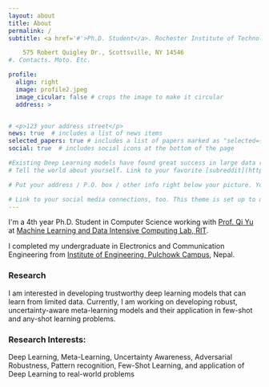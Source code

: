 ```yaml
---
layout: about
title: About
permalink: /
subtitle: <a href='#'>Ph.D. Student</a>. Rochester Institute of Technology, NY <br>

    575 Robert Quigley Dr., Scottsville, NY 14546
#. Contacts. Moto. Etc.

profile:
  align: right
  image: profile2.jpeg
  image_cicular: false # crops the image to make it circular
  address: >


# <p>123 your address street</p>
news: true  # includes a list of news items
selected_papers: true # includes a list of papers marked as "selected={true}"
social: true  # includes social icons at the bottom of the page

#Existing Deep Learning models have found great success in large data regime, but many practical and real world problems are inherently limited data.
# Tell the world about yourself. Link to your favorite [subreddit](http://reddit.com). You can put a picture in, too. The code is already in, just name your picture `prof_pic.jpg` and put it in the `img/` folder.

# Put your address / P.O. box / other info right below your picture. You can also disable any these elements by editing `profile` property of the YAML header of your `_pages/about.md`. Edit `_bibliography/papers.bib` and Jekyll will render your [publications page](/al-folio/publications/) automatically.

# Link to your social media connections, too. This theme is set up to use [Font Awesome icons](http://fortawesome.github.io/Font-Awesome/) and [Academicons](https://jpswalsh.github.io/academicons/), like the ones below. Add your Facebook, Twitter, LinkedIn, Google Scholar, or just disable all of them.
---
```


I'm a 4th year Ph.D. Student in Computer Science working with [Prof. Qi Yu](https://www.rit.edu/mining/qi-yu) at  [Machine Learning and Data Intensive Computing Lab, RIT](https://www.rit.edu/mining/). 

I completed my undergraduate in Electronics and Communication Engineering from [Institute of Engineering, Pulchowk Campus](https://pcampus.edu.np/), Nepal.

### Research
I am interested in developing trustworthy deep learning models that can learn from limited data. Currently, I am working on developing robust, uncertainty-aware meta-learning models and their application in few-shot and any-shot learning problems.

### Research Interests: 
Deep Learning, Meta-Learning, Uncertainty Awareness, Adversarial Robustness, Pattern recognition, Few-Shot Learning, and application of Deep Learning to real-world problems 